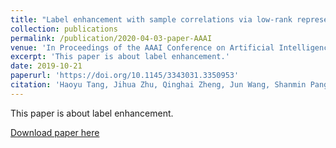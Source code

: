 ```yaml
---
title: "Label enhancement with sample correlations via low-rank representation"
collection: publications
permalink: /publication/2020-04-03-paper-AAAI
venue: 'In Proceedings of the AAAI Conference on Artificial Intelligence'
excerpt: 'This paper is about label enhancement.'
date: 2019-10-21
paperurl: 'https://doi.org/10.1145/3343031.3350953'
citation: 'Haoyu Tang, Jihua Zhu, Qinghai Zheng, Jun Wang, Shanmin Pang, Zhongyu Li. (2020). "Label enhancement with sample correlations via low-rank representation." <i>AAAI</i>. [CCF A]'
---
```

This paper is about label enhancement.

[Download paper here](https://ojs.aaai.org/index.php/AAAI/article/view/6053)
